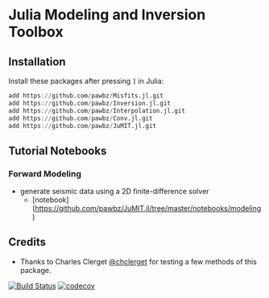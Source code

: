 # Julia Modeling and Inversion Toolbox

## Installation
Install these packages after pressing `]` in Julia:
```julia
add https://github.com/pawbz/Misfits.jl.git
add https://github.com/pawbz/Inversion.jl.git
add https://github.com/pawbz/Interpolation.jl.git
add https://github.com/pawbz/Conv.jl.git
add https://github.com/pawbz/JuMIT.jl.git
```

## Tutorial Notebooks

### Forward Modeling
* generate seismic data using a 2D finite-difference solver
  * [notebook] (https://github.com/pawbz/JuMIT.jl/tree/master/notebooks/modeling)


## Credits
* Thanks to Charles Clerget [@chclerget](https://github.com/chclerget) for testing a few methods of this package.


[![Build Status](https://travis-ci.org/pawbz/JuMIT.jl.svg?branch=master)](https://travis-ci.org/pawbz/JuMIT.jl)
[![codecov](https://codecov.io/gh/pawbz/JuMIT.jl/branch/master/graph/badge.svg)](https://codecov.io/gh/pawbz/JuMIT.jl)

